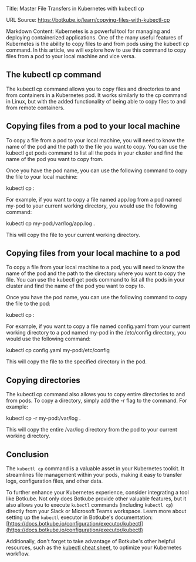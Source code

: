 Title: Master File Transfers in Kubernetes with kubectl cp

URL Source: https://botkube.io/learn/copying-files-with-kubectl-cp

Markdown Content:
Kubernetes is a powerful tool for managing and deploying containerized applications. One of the many useful features of Kubernetes is the ability to copy files to and from pods using the kubectl cp command. In this article, we will explore how to use this command to copy files from a pod to your local machine and vice versa.

**The kubectl cp command**
--------------------------

The kubectl cp command allows you to copy files and directories to and from containers in a Kubernetes pod. It works similarly to the cp command in Linux, but with the added functionality of being able to copy files to and from remote containers.

**Copying files from a pod to your local machine**
--------------------------------------------------

To copy a file from a pod to your local machine, you will need to know the name of the pod and the path to the file you want to copy. You can use the kubectl get pods command to list all the pods in your cluster and find the name of the pod you want to copy from.

Once you have the pod name, you can use the following command to copy the file to your local machine:

kubectl cp :

For example, if you want to copy a file named app.log from a pod named my-pod to your current working directory, you would use the following command:

kubectl cp my-pod:/var/log/app.log .

This will copy the file to your current working directory.

**Copying files from your local machine to a pod**
--------------------------------------------------

To copy a file from your local machine to a pod, you will need to know the name of the pod and the path to the directory where you want to copy the file. You can use the kubectl get pods command to list all the pods in your cluster and find the name of the pod you want to copy to.

Once you have the pod name, you can use the following command to copy the file to the pod:

kubectl cp :

For example, if you want to copy a file named config.yaml from your current working directory to a pod named my-pod in the /etc/config directory, you would use the following command:

kubectl cp config.yaml my-pod:/etc/config

This will copy the file to the specified directory in the pod.

**Copying directories**
-----------------------

The kubectl cp command also allows you to copy entire directories to and from pods. To copy a directory, simply add the -r flag to the command. For example:

kubectl cp -r my-pod:/var/log .

This will copy the entire /var/log directory from the pod to your current working directory.

**Conclusion**
--------------

The `kubectl cp` command is a valuable asset in your Kubernetes toolkit. It streamlines file management within your pods, making it easy to transfer logs, configuration files, and other data.

To further enhance your Kubernetes experience, consider integrating a tool like Botkube. Not only does Botkube provide other valuable features, but it also allows you to execute `kubectl` commands (including `kubectl cp`) directly from your Slack or Microsoft Teams workspace. Learn more about setting up the `kubectl` executor in Botkube's documentation: [https://docs.botkube.io/configuration/executor/kubectl](https://docs.botkube.io/configuration/executor/kubectl)

Additionally, don't forget to take advantage of Botkube's other helpful resources, such as the [kubectl cheat sheet](https://botkube.io/learn/kubectl-cheat-sheet), to optimize your Kubernetes workflow.

